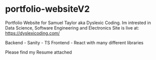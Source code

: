 # portfolio-websiteV2
Portfolio Website for Samuel Taylor aka Dyslexic Coding.  Im intrested in Data Science, Software Engineering and Electronics
Site is live at: https://dyslexicoding.com/

Backend - Sanity - TS
Frontend - React with many different libraries

Please find my Resume attached
